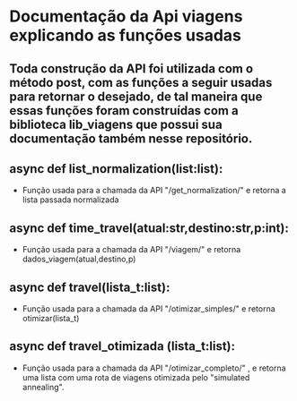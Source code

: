 # Documentação da Api viagens explicando as funções usadas

## Toda construção da API foi utilizada com o método post, com as funções a seguir usadas para retornar o desejado, de tal maneira que essas funções foram construídas com a biblioteca lib_viagens que possui sua documentação também nesse repositório.

## async def list_normalization(list:list):
- Função usada para a chamada da API "/get_normalization/" e retorna a lista passada normalizada

## async def time_travel(atual:str,destino:str,p:int):
- Função usada para a chamada da API "/viagem/" e retorna dados_viagem(atual,destino,p)

## async def travel(lista_t:list):
 - Função usada para a chamada da API "/otimizar_simples/" e retorna otimizar(lista_t)

 ## async def travel_otimizada (lista_t:list):
 - Função usada para a chamada da API "/otimizar_completo/" , e retorna uma lista com uma rota de viagens otimizada pelo "simulated annealing".
